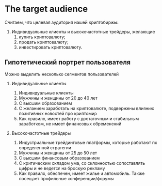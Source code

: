 # The target audience

Считаем, что целевая аудитория нашей криптобиржы:

1. Индивидуальные клиенты и высокочастотные трейдеры, желающие
    1. купить криптовалюту;
    2. продать криптовалюту;
    3. инвестировать криптовалюту.

## Гипотетический портрет пользователя

Можно выделить несколько сегментов пользователей

1. Индивидуальные клиенты
   1. Индивидуальные клиенты
   2. Мужчины и женщины от 20 до 40 лет
   3. С высшим образованием
   4. С желанием заработать на криптовалюте, подвержены влиянию позитивных новостей про криптомир
   5. Как правило, имеет работу с достаточным и стабильным заработком, не имеет финансовых обременений

2. Высокочастотные трейдеры
   1. Индустриальные трейдинговые платформы, которые работают по определенной стратегии
   2. Мужчины и женщины от 25 до 50 лет
   3. С высшим финансовым образованием
   4. С критическим складом ума, со склонностью сопоставлять цифры и не ведется на броскую
      рекламу
   5. Как правило, обеспечен, имеет жилье и автомобиль. Также посещает профильные конференции/форумы
